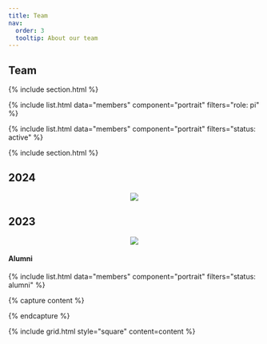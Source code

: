 ```yaml
---
title: Team
nav:
  order: 3
  tooltip: About our team
---
```


## Team

{% include section.html %}

{% include list.html data="members" component="portrait" filters="role: pi" %}

{% include list.html data="members" component="portrait" filters="status: active" %}

{% include section.html %}


## 2024
<p align="center">
  <img src="../images/lab-photo-2024.jpg" style="max-width:768px; height:auto;">
</p>

## 2023
<p align="center">
  <img src="../images/lab-photo-2023.PNG" style="max-width:768px; height:auto;">
</p>


#### Alumni

{% include list.html data="members" component="portrait" filters="status: alumni" %}

{% capture content %}

{% endcapture %}

{% include grid.html style="square" content=content %}
